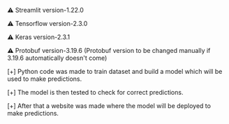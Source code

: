 ⚠ Streamlit version-1.22.0

⚠ Tensorflow version-2.3.0

⚠ Keras version-2.3.1

⚠ Protobuf version-3.19.6
(Protobuf version to be changed manually if 3.19.6 automatically doesn't come)

[+] Python code was made to train dataset and build a model which will be used to make predictions.

[+] The model is then tested to check for correct predictions.

[+] After that a website was made where the model will be deployed to make predictions.
